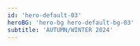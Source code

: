 ```yaml
---
id: 'hero-default-03'
heroBG: 'hero-bg hero-default-bg-03'
subtitle: 'AUTUMN/WINTER 2024'
---
```

